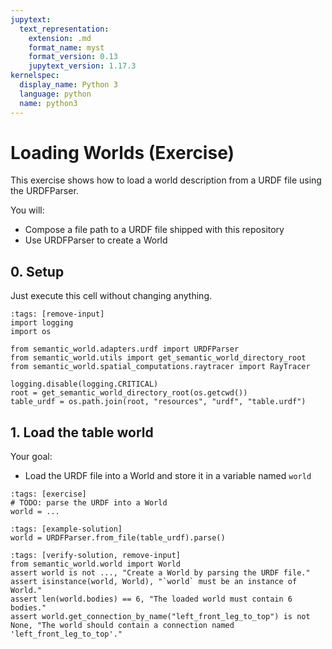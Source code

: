 ```yaml
---
jupytext:
  text_representation:
    extension: .md
    format_name: myst
    format_version: 0.13
    jupytext_version: 1.17.3
kernelspec:
  display_name: Python 3
  language: python
  name: python3
---
```


# Loading Worlds (Exercise)

This exercise shows how to load a world description from a URDF file using the URDFParser.

You will:
- Compose a file path to a URDF file shipped with this repository
- Use URDFParser to create a World

## 0. Setup
Just execute this cell without changing anything.

```{code-cell} ipython3
:tags: [remove-input]
import logging
import os

from semantic_world.adapters.urdf import URDFParser
from semantic_world.utils import get_semantic_world_directory_root
from semantic_world.spatial_computations.raytracer import RayTracer

logging.disable(logging.CRITICAL)
root = get_semantic_world_directory_root(os.getcwd())
table_urdf = os.path.join(root, "resources", "urdf", "table.urdf")
```

## 1. Load the table world

Your goal:
- Load the URDF file into a World and store it in a variable named `world`

```{code-cell} ipython3
:tags: [exercise]
# TODO: parse the URDF into a World
world = ...

```

```{code-cell} ipython3
:tags: [example-solution]
world = URDFParser.from_file(table_urdf).parse()
```

```{code-cell} ipython3
:tags: [verify-solution, remove-input]
from semantic_world.world import World
assert world is not ..., "Create a World by parsing the URDF file."
assert isinstance(world, World), "`world` must be an instance of World."
assert len(world.bodies) == 6, "The loaded world must contain 6 bodies."
assert world.get_connection_by_name("left_front_leg_to_top") is not None, "The world should contain a connection named 'left_front_leg_to_top'."
```
